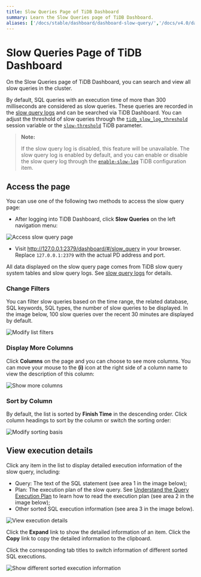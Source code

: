 ```yaml
---
title: Slow Queries Page of TiDB Dashboard
summary: Learn the Slow Queries page of TiDB Dashboard.
aliases: ['/docs/stable/dashboard/dashboard-slow-query/','/docs/v4.0/dashboard/dashboard-slow-query/']
---
```


# Slow Queries Page of TiDB Dashboard

On the Slow Queries page of TiDB Dashboard, you can search and view all slow queries in the cluster.

By default, SQL queries with an execution time of more than 300 milliseconds are considered as slow queries. These queries are recorded in the [slow query logs](/identify-slow-queries.md) and can be searched via TiDB Dashboard. You can adjust the threshold of slow queries through the [`tidb_slow_log_threshold`](/system-variables.md#tidb_slow_log_threshold) session variable or the [`slow-threshold`](/tidb-configuration-file.md#slow-threshold) TiDB parameter.

> **Note:**
>
> If the slow query log is disabled, this feature will be unavailable. The slow query log is enabled by default, and you can enable or disable the slow query log through the [`enable-slow-log`](/tidb-configuration-file.md#enable-slow-log) TiDB configuration item.

## Access the page

You can use one of the following two methods to access the slow query page:

* After logging into TiDB Dashboard, click **Slow Queries** on the left navigation menu:

![Access slow query page](https://docs-download.pingcap.com/media/images/docs/dashboard/dashboard-slow-queries-access.png)

* Visit <http://127.0.0.1:2379/dashboard/#/slow_query> in your browser. Replace `127.0.0.1:2379` with the actual PD address and port.

All data displayed on the slow query page comes from TiDB slow query system tables and slow query logs. See [slow query logs](/identify-slow-queries.md) for details.

### Change Filters

You can filter slow queries based on the time range, the related database, SQL keywords, SQL types, the number of slow queries to be displayed. In the image below, 100 slow queries over the recent 30 minutes are displayed by default.

![Modify list filters](https://docs-download.pingcap.com/media/images/docs/dashboard/dashboard-slow-queries-list1.png)

### Display More Columns

Click **Columns** on the page and you can choose to see more columns. You can move your mouse to the **(i)** icon at the right side of a column name to view the description of this column:

![Show more columns](https://docs-download.pingcap.com/media/images/docs/dashboard/dashboard-slow-queries-list2.png)

### Sort by Column

By default, the list is sorted by **Finish Time** in the descending order. Click column headings to sort by the column or switch the sorting order:

![Modify sorting basis](https://docs-download.pingcap.com/media/images/docs/dashboard/dashboard-slow-queries-list3.png)

## View execution details

Click any item in the list to display detailed execution information of the slow query, including:

- Query: The text of the SQL statement (see area 1 in the image below);
- Plan: The execution plan of the slow query. See [Understand the Query Execution Plan](/explain-overview.md) to learn how to read the execution plan (see area 2 in the image below);
- Other sorted SQL execution information (see area 3 in the image below).

![View execution details](https://docs-download.pingcap.com/media/images/docs/dashboard/dashboard-slow-queries-detail1.png)

Click the **Expand** link to show the detailed information of an item. Click the **Copy** link to copy the detailed information to the clipboard.

Click the corresponding tab titles to switch information of different sorted SQL executions.

![Show different sorted execution information](https://docs-download.pingcap.com/media/images/docs/dashboard/dashboard-slow-queries-detail2.png)
